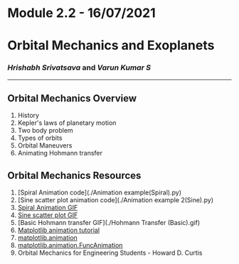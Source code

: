 # Module 2.2 - 16/07/2021

# Orbital Mechanics and Exoplanets

### _Hrishabh Srivatsava_ and _Varun Kumar S_
---
## Orbital Mechanics Overview

1. History
2. Kepler's laws of planetary motion
3. Two body problem
4. Types of orbits
5. Orbital Maneuvers
6. Animating Hohmann transfer

## Orbital Mechanics Resources

1. [Spiral Animation code](./Animation example(Spiral).py)
2. [Sine scatter plot animation code](./Animation example 2(Sine).py)
3. [Spiral Animation GIF](./Spiral.gif)
4. [Sine scatter plot GIF](./sine.gif)
5. [Basic Hohmann transfer GIF](./Hohmann Transfer (Basic).gif)
6. [Matplotlib animation tutorial](https://www.youtube.com/watch?v=GtZxk8Wa3Jw)
7. [matplotlib.animation](https://matplotlib.org/stable/api/animation_api.html)
8. [matplotlib.animation.FuncAnimation](https://matplotlib.org/stable/api/_as_gen/matplotlib.animation.FuncAnimation.html)
9. Orbital Mechanics for Engineering Students - Howard D. Curtis
